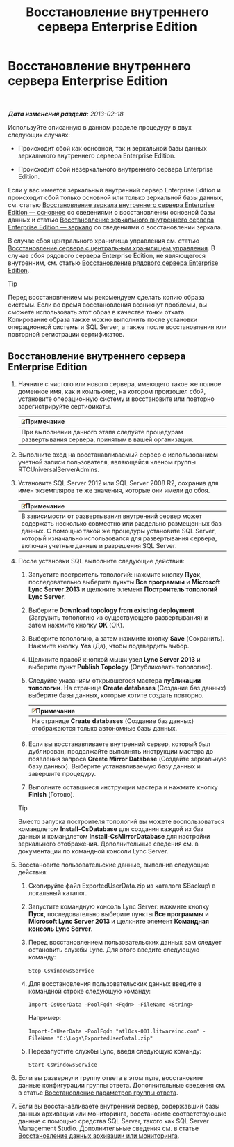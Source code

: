 ﻿---
title: Восстановление внутреннего сервера Enterprise Edition
TOCTitle: Восстановление внутреннего сервера Enterprise Edition
ms:assetid: 1450eb4e-3315-4d02-8f02-6e1791fb1550
ms:mtpsurl: https://technet.microsoft.com/ru-ru/library/Hh202163(v=OCS.15)
ms:contentKeyID: 52058172
ms.date: 05/19/2016
mtps_version: v=OCS.15
ms.translationtype: HT
---

# Восстановление внутреннего сервера Enterprise Edition

 

_**Дата изменения раздела:** 2013-02-18_

Используйте описанную в данном разделе процедуру в двух следующих случаях:

  - Происходит сбой как основной, так и зеркальной базы данных зеркального внутреннего сервера Enterprise Edition.

  - Происходит сбой незеркального внутреннего сервера Enterprise Edition.

Если у вас имеется зеркальный внутренний сервер Enterprise Edition и происходит сбой только основной или только зеркальной базы данных, см. статью [Восстановление зеркала внутреннего сервера Enterprise Edition — основное](lync-server-2013-restoring-a-mirrored-enterprise-edition-back-end-server-primary.md) со сведениями о восстановлении основной базы данных и статью [Восстановление зеркального внутреннего сервера Enterprise Edition — зеркало](lync-server-2013-restoring-a-mirrored-enterprise-edition-back-end-server-mirror.md) со сведениями о восстановлении зеркала.

В случае сбоя центрального хранилища управления см. статью [Восстановление сервера с центральным хранилищем управления](lync-server-2013-restoring-the-server-hosting-the-central-management-store.md). В случае сбоя рядового сервера Enterprise Edition, не являющегося внутренним, см. статью [Восстановление рядового сервера Enterprise Edition](lync-server-2013-restoring-an-enterprise-edition-member-server.md).


> [!TIP]
> Перед восстановлением мы рекомендуем сделать копию образа системы. Если во время восстановления возникнут проблемы, вы сможете использовать этот образ в качестве точки отката. Копирование образа также можно выполнить после установки операционной системы и SQL Server, а также после восстановления или повторной регистрации сертификатов.



## Восстановление внутреннего сервера Enterprise Edition

1.  Начните с чистого или нового сервера, имеющего такое же полное доменное имя, как и компьютер, на котором произошел сбой, установите операционную систему и восстановите или повторно зарегистрируйте сертификаты.
    
    <table>
    <thead>
    <tr class="header">
    <th><img src="images/Gg398412.note(OCS.15).gif" title="note" alt="note" />Примечание</th>
    </tr>
    </thead>
    <tbody>
    <tr class="odd">
    <td>При выполнении данного этапа следуйте процедурам развертывания сервера, принятым в вашей организации.</td>
    </tr>
    </tbody>
    </table>


2.  Выполните вход на восстанавливаемый сервер с использованием учетной записи пользователя, являющейся членом группы RTCUniversalServerAdmins.

3.  Установите SQL Server 2012 или SQL Server 2008 R2, сохранив для имен экземпляров те же значения, которые они имели до сбоя.
    
    <table>
    <thead>
    <tr class="header">
    <th><img src="images/Gg398412.note(OCS.15).gif" title="note" alt="note" />Примечание</th>
    </tr>
    </thead>
    <tbody>
    <tr class="odd">
    <td>В зависимости от развертывания внутренний сервер может содержать несколько совместно или раздельно размещенных баз данных. С помощью такой же процедуры установите SQL Server, который изначально использовался для развертывания сервера, включая учетные данные и разрешения SQL Server.</td>
    </tr>
    </tbody>
    </table>


4.  После установки SQL выполните следующие действия:
    
    1.  Запустите построитель топологий: нажмите кнопку **Пуск**, последовательно выберите пункты **Все программы** и **Microsoft Lync Server 2013** и щелкните элемент **Построитель топологий Lync Server**.
    
    2.  Выберите **Download topology from existing deployment** (Загрузить топологию из существующего развертывания) и затем нажмите кнопку **OK** (ОК).
    
    3.  Выберите топологию, а затем нажмите кнопку **Save** (Сохранить). Нажмите кнопку **Yes** (Да), чтобы подтвердить выбор.
    
    4.  Щелкните правой кнопкой мыши узел **Lync Server 2013** и выберите пункт **Publish Topology** (Опубликовать топологию).
    
    5.  Следуйте указаниям открывшегося мастера **публикации топологии**. На странице **Create databases** (Создание баз данных) выберите базы данных, которые хотите создать повторно.
        
        <table>
        <thead>
        <tr class="header">
        <th><img src="images/Gg398412.note(OCS.15).gif" title="note" alt="note" />Примечание</th>
        </tr>
        </thead>
        <tbody>
        <tr class="odd">
        <td>На странице <strong>Create databases</strong> (Создание баз данных) отображаются только автономные базы данных.</td>
        </tr>
        </tbody>
        </table>
    
    6.  Если вы восстанавливаете внутренний сервер, который был дублирован, продолжайте выполнять инструкции мастера до появления запроса **Create Mirror Database** (Создайте зеркальную базу данных). Выберите устанавливаемую базу данных и завершите процедуру.
    
    7.  Выполните оставшиеся инструкции мастера и нажмите кнопку **Finish** (Готово).
    

    > [!TIP]
    > Вместо запуска построителя топологий вы можете воспользоваться командлетом <STRONG>Install-CsDatabase</STRONG> для создания каждой из баз данных и командлетом <STRONG>Install-CsMirrorDatabase</STRONG> для настройки зеркального отображения. Дополнительные сведения см. в документации по командной консоли Lync Server.



5.  Восстановите пользовательские данные, выполнив следующие действия:
    
    1.  Скопируйте файл ExportedUserData.zip из каталога $Backup\\ в локальный каталог.
    
    2.  Запустите командную консоль Lync Server: нажмите кнопку **Пуск**, последовательно выберите пункты **Все программы** и **Microsoft Lync Server 2013** и щелкните элемент **Командная консоль Lync Server**.
    
    3.  Перед восстановлением пользовательских данных вам следует остановить службы Lync. Для этого введите следующую команду:
        
            Stop-CsWindowsService
    
    4.  Для восстановления пользовательских данных введите в командной строке следующую команду:
        
            Import-CsUserData -PoolFqdn <Fqdn> -FileName <String>
        
        Например:
        
            Import-CsUserData -PoolFqdn "atl0cs-001.litwareinc.com" -FileName "C:\Logs\ExportedUserDatal.zip"
    
    5.  Перезапустите службы Lync, введя следующую команду:
        
            Start-CsWindowsService

6.  Если вы развернули группу ответа в этом пуле, восстановите данные конфигурации группы ответа. Дополнительные сведения см. в статье [Восстановление параметров группы ответа](lync-server-2013-restoring-response-group-settings.md).

7.  Если вы восстанавливаете внутренний сервер, содержавший базы данных архивации или мониторинга, восстановите соответствующие данные с помощью средства SQL Server, такого как SQL Server Management Studio. Дополнительные сведения см. в статье [Восстановление данных архивации или мониторинга](lync-server-2013-restoring-monitoring-or-archiving-data.md).

